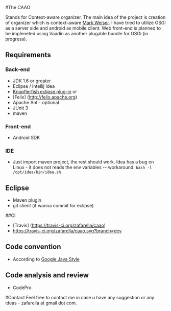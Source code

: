 
#The CAAO

Stands for Context-aware organizer. The main idea of the project is creation of organizer which is context-aware [Mark Weiser](http://en.wikipedia.org/wiki/Mark_Weiser).
I have tried to utilize OSGi as a server side and android as mobile client. Web front-end is planned to be impleneted using Vaadin as another plugable bundle for OSGi (in progress).


## Requirements
### Back-end
  * JDK 1.6 or greater
  * Eclipse / Intellij Idea
  * [Knopflerfish eclipse plug-in](http://www.knopflerfish.org/eclipse_plugin.html) or
  * [Felix] (http://felix.apache.org)
  * Apache Ant - optional
  * JUnit 3
  * maven

### Front-end
  * Android SDK

### IDE
  * Just import maven project, the rest should work. Idea has a bug on Linux - it does not reads the env variables -- workaround:
```bash -l /opt/idea/bin/idea.sh```

## Eclipse
  * Maven plugin
  * git client (if wanna commit for eclipse)

##CI
  * [Travis] (https://travis-ci.org/zafarella/caao)
  * https://travis-ci.org/zafarella/caao.svg?branch=dev

## Code convention
  * According to [Google Java Style](https://google-styleguide.googlecode.com/svn/trunk/javaguide.html)

## Code analysis and review
  * CodePro

#Contact
Feel free to contact me in case u have any suggestion or any ideas - zafarella at gmail dot com.
